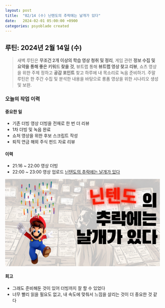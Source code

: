 ```yaml
---
layout: post
title:  "02/14 (수) 닌텐도의 추락에는 날개가 있다"
date:   2024-02-01 05:00:00 +0900
categories: psyoblade created
---
```


## 루틴: 2024년 2월 14일 (수)

>    새벽 루틴은 **무조건 2개 이상의 학습 영상 청취 및 정리**, 게임 관련 **정보 수집 및 요약을 통해 좋은 키워드 찾을 것**, 뷰트랩 통해 **뷰트랩 영상 찾고 리뷰**, 쇼츠 영상을 위한 주제 정하고 **공감 포인트** 찾고 하루에 내 목소리로 녹음 준비하기. 주말 루틴은 한 주간 수집 및 분석한 내용을 바탕으로 롱폼 영상을 위한 시나리오 생성 및 보완.

### 오늘의 작업 이력

#### 중요한 일

* 기존 더빙 영상 더빙을 전재로 한 번 더 리뷰
* 1차 더빙 및 녹음 완료
* 쇼처 영상을 위한 후보 스크립트 작성
* 퇴직 연금 해외 주식 펀드 자료 리뷰

#### 이력

* 21:16 ~ 22:00 영상 더빙
* 22:00 ~ 23:00 영상 업로드 [닌텐도의 추락에는 날개가 있다](https://youtu.be/YrjtXDJoh08)

![닌텐도의 추락](/private/images/20240128/nintendo.vs.sony.png)

#### 회고

* 그래도 준비해둔 것이 있어 더빙까지 잘 할 수 있었다
* 너무 빨리 읽을 필요도 없고, 내 속도에 맞춰서 느낌을 살리는 것이 더 중요한 것 같다

